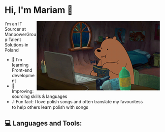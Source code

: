 # Hi, I'm Mariam 👋<br> 
<p><img src="https://github.com/darsaveli/Mariam/blob/main/1479814528_webarebears.gif" width="400px" align="right" style="max-width:100%;"</p>

I'm an IT Sourcer at ManpowerGroup Talent Solutions in Poland<br>
<ul>
<li>🌱 I’m learning Front-end development
<li>🔎 Improving: sourcing skills & languages</li>
<li>🎶 Fun fact: I love polish songs and often translate my favouritess<br>
to help others learn polish with songs</li>
</ul>

<h2>💻 Languages and Tools:</h2>
